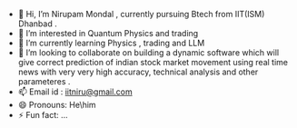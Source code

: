 - 👋 Hi, I’m Nirupam Mondal , currently pursuing Btech from IIT(ISM) Dhanbad .
- 👀 I’m interested in Quantum Physics and trading
- 🌱 I’m currently learning Physics , trading and LLM
- 💞️ I’m looking to collaborate on building a dynamic software which will give correct prediction of indian stock market movement using real time news with very very high accuracy, technical analysis and other parameteres .
- 📫 Email id : iitniru@gmail.com
- 😄 Pronouns: He\him
- ⚡ Fun fact: ...

<!---
NiruIIT/NiruIIT is a ✨ special ✨ repository because its `README.md` (this file) appears on your GitHub profile.
You can click the Preview link to take a look at your changes.
--->
